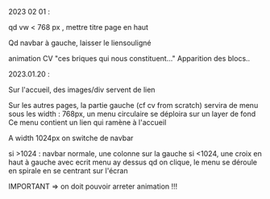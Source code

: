 2023 02 01 :

qd vw < 768 px , mettre titre page en haut

Qd navbar à gauche, laisser le liensouligné

animation CV
"ces briques qui nous constituent..."
Apparition des blocs..


2023.01.20 :

Sur l'accueil, des images/div servent de lien

Sur les autres pages, la partie gauche (cf cv from scratch) servira de menu
sous les width : 768px, un menu circulaire se déploira sur un layer de fond
Ce menu contient un lien qui ramène à l'accueil

A width 1024px on switche de navbar

si >1024 : navbar normale, une colonne sur la gauche
si <1024, une croix en haut à gauche avec ecrit menu ay dessus
qd on clique, le menu se déroule en spirale en se centrant sur l'écran

IMPORTANT => on doit pouvoir arreter animation !!!
